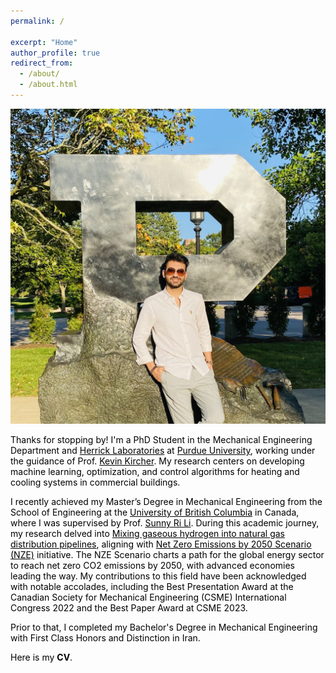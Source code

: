 ```yaml
---
permalink: /

excerpt: "Home"
author_profile: true
redirect_from: 
  - /about/
  - /about.html
---
```


<style>
  body {
    color: black;
  }
</style>

![Alt Text](../images/IMG_2951.jpg)

Thanks for stopping by! I'm a PhD Student in the Mechanical Engineering Department and <a href="https://engineering.purdue.edu/Herrick" target="_blank" style="color: black; text-decoration: underline;">Herrick Laboratories</a> at <a href="https://www.purdue.edu/" target="_blank" style="color: black; text-decoration: underline;">Purdue University</a>, working under the guidance of Prof. <a href="https://kevinjkircher.com/" target="_blank" style="color: black; text-decoration: underline;">Kevin Kircher</a>. My research centers on developing machine learning, optimization, and control algorithms for heating and cooling systems in commercial buildings.

I recently achieved my Master’s Degree in Mechanical Engineering from the School of Engineering at the <a href="https://www.ubc.ca/" target="_blank" style="color: black; text-decoration: underline;">University of British Columbia</a> in Canada, where I was supervised by Prof. <a href="https://engineering.ok.ubc.ca/about/contact/sunny-ri-li/" target="_blank" style="color: black; text-decoration: underline;">Sunny Ri Li</a>. During this academic journey, my research delved into <a href="https://open.library.ubc.ca/soa/cIRcle/collections/ubctheses/24/items/1.0437514" target="_blank" style="color: black; text-decoration: underline;">Mixing gaseous hydrogen into natural gas distribution pipelines</a>, aligning with <a href="https://www.iea.org/reports/global-energy-and-climate-model/net-zero-emissions-by-2050-scenario-nze" target="_blank" style="color: black; text-decoration: underline;">Net Zero Emissions by 2050 Scenario (NZE)</a> initiative. The NZE Scenario charts a path for the global energy sector to reach net zero CO2 emissions by 2050, with advanced economies leading the way. My contributions to this field have been acknowledged with notable accolades, including the Best Presentation Award at the Canadian Society for Mechanical Engineering (CSME) International
Congress 2022 and the Best Paper Award at CSME 2023.

Prior to that, I completed my Bachelor's Degree in Mechanical Engineering with First Class Honors and Distinction in Iran.

Here is my <b><a href="https://arashjkh.github.io/files/CV_Arash_Jalil_Khabbazi.pdf" target="_blank" style="color: black; text-decoration:none;">CV</a></b>.
